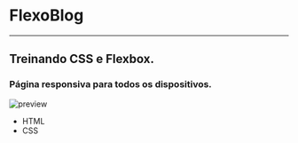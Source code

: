 # FlexoBlog
---
## Treinando CSS e Flexbox.

### Página responsiva para todos os dispositivos.

![preview](./image/img-reademe.png)
 
 - HTML
 - CSS
 


